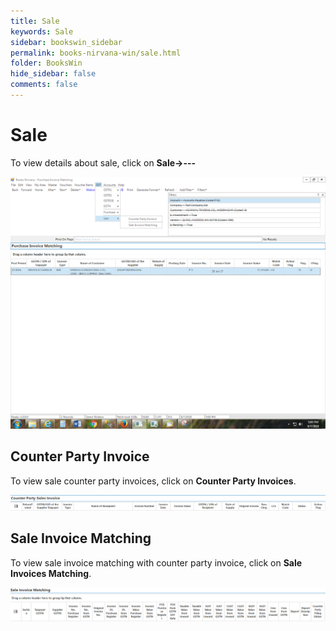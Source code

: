 ```yaml
---
title: Sale
keywords: Sale
sidebar: bookswin_sidebar
permalink: books-nirvana-win/sale.html
folder: BooksWin
hide_sidebar: false
comments: false
---
```


# Sale

To view details about sale, click on **Sale->---**

![](/images/sale.png)

## Counter Party Invoice

To view sale counter party invoices, click on **Counter Party Invoices**.

![](/images/sale-counter-party-inv.png)

## Sale Invoice Matching

To view sale invoice matching with counter party invoice, click on **Sale Invoices Matching**.

![](/images/sale-invoice-match.png)


